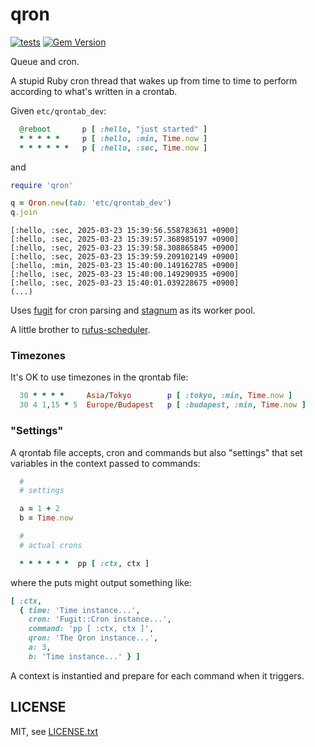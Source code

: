 
# qron

[![tests](https://github.com/floraison/qron/workflows/test/badge.svg)](https://github.com/floraison/qron/actions)
[![Gem Version](https://badge.fury.io/rb/qron.svg)](http://badge.fury.io/rb/qron)

Queue and cron.

A stupid Ruby cron thread that wakes up from time to time to perform according
to what's written in a crontab.

Given `etc/qrontab_dev`:
```ruby
  @reboot       p [ :hello, "just started" ]
  * * * * *     p [ :hello, :min, Time.now ]
  * * * * * *   p [ :hello, :sec, Time.now ]
```

and

```ruby
require 'qron'

q = Qron.new(tab: 'etc/qrontab_dev')
q.join
```

```
[:hello, :sec, 2025-03-23 15:39:56.558783631 +0900]
[:hello, :sec, 2025-03-23 15:39:57.368985197 +0900]
[:hello, :sec, 2025-03-23 15:39:58.308865845 +0900]
[:hello, :sec, 2025-03-23 15:39:59.209102149 +0900]
[:hello, :min, 2025-03-23 15:40:00.149162785 +0900]
[:hello, :sec, 2025-03-23 15:40:00.149290935 +0900]
[:hello, :sec, 2025-03-23 15:40:01.039228675 +0900]
(...)
```

Uses [fugit](https://github.com/floraison/fugit) for cron parsing and
[stagnum](https://github.com/floraison/stagnum) as its worker pool.

A little brother to [rufus-scheduler](https://github.com/jmettraux/rufus-scheduler).


### Timezones

It's OK to use timezones in the qrontab file:
```ruby
  30 * * * *     Asia/Tokyo        p [ :tokyo, :min, Time.now ]
  30 4 1,15 * 5  Europe/Budapest   p [ :budapest, :min, Time.now ]
```


### "Settings"

A qrontab file accepts, cron and commands but also "settings" that set
variables in the context passed to commands:
```ruby
  #
  # settings

  a = 1 + 2
  b = Time.now

  #
  # actual crons

  * * * * * *  pp [ :ctx, ctx ]
```
where the puts might output something like:
```ruby
[ :ctx,
  { time: 'Time instance...',
    cron: 'Fugit::Cron instance...',
    command: 'pp [ :ctx, ctx ]',
    qron: 'The Qron instance...',
    a: 3,
    b: 'Time instance...' } ]
```

A context is instantied and prepare for each command when it triggers.


## LICENSE

MIT, see [LICENSE.txt](LICENSE.txt)

